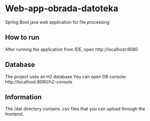 # Web-app-obrada-datoteka
Spring Boot java web application for file processing

## How to run
After running the application from IDE, open http://localhost:8080

## Database
The project uses an H2 database
You can open DB console: http://localhost:8080/h2-console

## Information
The /dat directory contains .csv files that you can upload through the frontend.


